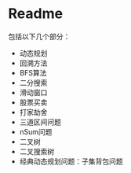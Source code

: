 # Readme 
包括以下几个部分：
- 动态规划
- 回溯方法
- BFS算法
- 二分搜索
- 滑动窗口
- 股票买卖
- 打家劫舍
- 三道区间问题
- nSum问题
- 二叉树
- 二叉搜索树
- 经典动态规划问题：子集背包问题